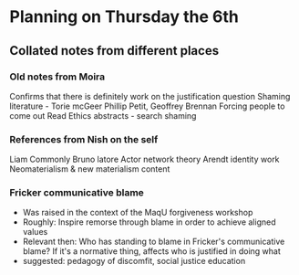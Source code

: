 # Planning on Thursday the 6th

## Collated notes from different places

### Old notes from Moira
Confirms that there is definitely work on the justification question
Shaming literature - Torie mcGeer 
Phillip Petit, Geoffrey Brennan
Forcing people to come out
Read Ethics abstracts - search shaming

### References from Nish on the self
Liam Commonly 
Bruno latore 
Actor network theory
Arendt identity work
Neomaterialism & new materialism content

### Fricker communicative blame
- Was raised in the context of the MaqU forgiveness workshop
- Roughly: Inspire remorse through blame in order to achieve aligned values
- Relevant then: Who has standing to blame in Fricker's communicative blame? If it's a normative thing, affects who is justified in doing what
- suggested: pedagogy of discomfit, social justice education 
